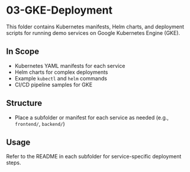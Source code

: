 # 03-GKE-Deployment

This folder contains Kubernetes manifests, Helm charts, and deployment scripts for running demo services on Google Kubernetes Engine (GKE).

## In Scope
- Kubernetes YAML manifests for each service
- Helm charts for complex deployments
- Example `kubectl` and `helm` commands
- CI/CD pipeline samples for GKE

## Structure
- Place a subfolder or manifest for each service as needed (e.g., `frontend/`, `backend/`)

## Usage
Refer to the README in each subfolder for service-specific deployment steps.
